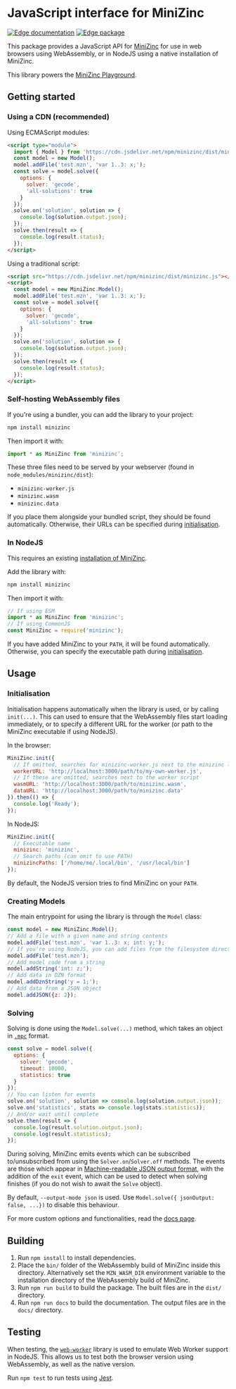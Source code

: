 JavaScript interface for MiniZinc
=================================

[![Edge documentation](https://img.shields.io/badge/docs-edge-orange)](https://js.minizinc.dev/docs/develop)
[![Edge package](https://img.shields.io/npm/v/minizinc/edge?color=orange)](https://www.npmjs.com/package/minizinc)

This package provides a JavaScript API for [MiniZinc](https://minizinc.dev)
for use in web browsers using WebAssembly, or in NodeJS using a native
installation of MiniZinc.

This library powers the [MiniZinc Playground](https://minizinc.dev/solve).

## Getting started

### Using a CDN (recommended)

Using ECMAScript modules:

```html
<script type="module">
  import { Model } from 'https://cdn.jsdelivr.net/npm/minizinc/dist/minizinc.mjs';
  const model = new Model();
  model.addFile('test.mzn', 'var 1..3: x;');
  const solve = model.solve({
    options: {
      solver: 'gecode',
      'all-solutions': true
    }
  });
  solve.on('solution', solution => {
    console.log(solution.output.json);
  });
  solve.then(result => {
    console.log(result.status);
  });
</script>
```

Using a traditional script:

```html
<script src="https://cdn.jsdelivr.net/npm/minizinc/dist/minizinc.js"></script>
<script>
  const model = new MiniZinc.Model();
  model.addFile('test.mzn', 'var 1..3: x;');
  const solve = model.solve({
    options: {
      solver: 'gecode',
      'all-solutions': true
    }
  });
  solve.on('solution', solution => {
    console.log(solution.output.json);
  });
  solve.then(result => {
    console.log(result.status);
  });
</script>
```

### Self-hosting WebAssembly files

If you're using a bundler, you can add the library to your project:

```sh
npm install minizinc
```

Then import it with:

```js
import * as MiniZinc from 'minizinc';
```

These three files need to be served by your webserver (found in `node_modules/minizinc/dist`):

- `minizinc-worker.js`
- `minizinc.wasm`
- `minizinc.data`

If you place them alongside your bundled script, they should be found automatically.
Otherwise, their URLs can be specified during [initialisation](#initialisation).

### In NodeJS

This requires an existing [installation of MiniZinc](https://github.com/MiniZinc/MiniZincIDE/releases).

Add the library with:

```sh
npm install minizinc
```

Then import it with:

```js
// If using ESM
import * as MiniZinc from 'minizinc';
// If using CommonJS
const MiniZinc = require('minizinc');
```

If you have added MiniZinc to your `PATH`, it will be found automatically.
Otherwise, you can specify the executable path during [initialisation](#initialisation).

## Usage

### Initialisation

Initialisation happens automatically when the library is used, or by calling
`init(...)`. This can used to ensure that the WebAssembly files start loading
immediately, or to specify a different URL for the worker (or path to the
MiniZinc executable if using NodeJS).

In the browser:

```js
MiniZinc.init({
  // If omitted, searches for minizinc-worker.js next to the minizinc library script
  workerURL: 'http://localhost:3000/path/to/my-own-worker.js',
  // If these are omitted, searches next to the worker script
  wasmURL: 'http://localhost:3000/path/to/minizinc.wasm',
  dataURL: 'http://localhost:3000/path/to/minizinc.data'
}).then(() => {
  console.log('Ready');
});
```

In NodeJS:

```js
MiniZinc.init({
  // Executable name
  minizinc: 'minizinc',
  // Search paths (can omit to use PATH)
  minizincPaths: ['/home/me/.local/bin', '/usr/local/bin']
});
```

By default, the NodeJS version tries to find MiniZinc on your `PATH`.

### Creating Models

The main entrypoint for using the library is through the `Model` class:

```js
const model = new MiniZinc.Model();
// Add a file with a given name and string contents
model.addFile('test.mzn', 'var 1..3: x; int: y;');
// If you're using NodeJS, you can add files from the filesystem directly
model.addFile('test.mzn');
// Add model code from a string
model.addString('int: z;');
// Add data in DZN format
model.addDznString('y = 1;');
// Add data from a JSON object
model.addJSON({z: 2});
```

### Solving

Solving is done using the `Model.solve(...)` method, which takes an object in
[`.mpc`](https://minizinc.dev/doc-latest/en/command_line.html#ch-param-files)
format.

```js
const solve = model.solve({
  options: {
    solver: 'gecode',
    timeout: 10000,
    statistics: true
  }
});
// You can listen for events
solve.on('solution', solution => console.log(solution.output.json));
solve.on('statistics', stats => console.log(stats.statistics));
// And/or wait until complete
solve.then(result => {
  console.log(result.solution.output.json);
  console.log(result.statistics);
});
```

During solving, MiniZinc emits events which can be subscribed to/unsubscribed from
using the `Solver.on`/`Solver.off` methods. The events are those which appear in
[Machine-readable JSON output format](https://minizinc.dev/doc-latest/en/json-stream.html),
with the addition of the `exit` event, which can be used to detect when solving finishes (if you do
not wish to await the `Solve` object).

By default, `--output-mode json` is used. Use `Model.solve({ jsonOutput: false, ...})` to
disable this behaviour. 

For more custom options and functionalities, read the [docs page](https://js.minizinc.dev/docs/develop).

## Building

1. Run `npm install` to install dependencies.
2. Place the `bin/` folder of the WebAssembly build of MiniZinc inside this directory.
   Alternatively set the `MZN_WASM_DIR` environment variable to the installation directory of the
   WebAssembly build of MiniZinc.
3. Run `npm run build` to build the package. The built files are in the `dist/` directory.
4. Run `npm run docs` to build the documentation. The output files are in the `docs/` directory.

## Testing

When testing, the [`web-worker`](https://www.npmjs.com/package/web-worker) library is used to emulate Web Worker
support in NodeJS. This allows us to test both the browser version using WebAssembly, as well as the native version.

Run `npm test` to run tests using [Jest](https://jestjs.io).
